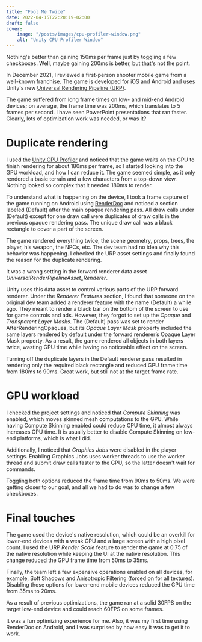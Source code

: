 ```yaml
---
title: "Fool Me Twice"
date: 2022-04-15T22:20:19+02:00
draft: false
cover:
    image: "/posts/images/cpu-profiler-window.png"
    alt: "Unity CPU Profiler Window"
---
```

 
Nothing's better than gaining 150ms per frame just by toggling a few checkboxes. Well, maybe gaining 200ms is better, but that's not the point.
 
In December 2021, I reviewed a first-person shooter mobile game from a well-known franchise. The game is developed for iOS and Android and uses Unity's new [Universal Rendering Pipeline (URP)](https://docs.unity3d.com/Packages/com.unity.render-pipelines.universal@12.1/manual/index.html).
 
The game suffered from long frame times on low- and mid-end Android devices; on average, the frame time was 200ms, which translates to 5 frames per second. I have seen PowerPoint presentations that ran faster. Clearly, lots of optimization work was needed, or was it?
 
# Duplicate rendering
 
I used the [Unity CPU Profiler](https://docs.unity.cn/2021.3/Documentation/Manual/ProfilerCPU.html) and noticed that the game waits on the GPU to finish rendering for about 180ms per frame, so I started looking into the GPU workload, and how I can reduce it. The game seemed simple, as it only rendered a basic terrain and a few characters from a top-down view. Nothing looked so complex that it needed 180ms to render.
 
To understand what is happening on the device, I took a frame capture of the game running on Android using [RenderDoc](https://renderdoc.org/) and noticed a section labeled (Default) after the main opaque rendering pass. All draw calls under (Default) except for one draw call were duplicates of draw calls in the previous opaque rendering pass. The unique draw call was a black rectangle to cover a part of the screen.
 
The game rendered everything twice, the scene geometry, props, trees, the player, his weapon, the NPCs, etc. The dev team had no idea why this behavior was happening. I checked the URP asset settings and finally found the reason for the duplicate rendering.
 
It was a wrong setting in the forward renderer data asset *UniversalRenderPipelineAsset_Renderer*.
 
Unity uses this data asset to control various parts of the URP forward renderer. Under the *Renderer Features* section, I found that someone on the original dev team added a renderer feature with the name (Default) a while ago. They meant to render a black bar on the bottom of the screen to use for game controls and ads. However, they forgot to set up the *Opaque* and *Transparent Layer Masks*. The (Default) pass was set to render AfterRenderingOpaques, but its *Opaque Layer Mask* property included the same layers rendered by default under the forward renderer’s Opaque Layer Mask property. As a result, the game rendered all objects in both layers twice, wasting GPU time while having no noticeable effect on the screen.
 
Turning off the duplicate layers in the Default renderer pass resulted in rendering only the required black rectangle and reduced GPU frame time from 180ms to 90ms. Great work, but still not at the target frame rate.
 
# GPU workload
 
I checked the project settings and noticed that *Compute Skinning* was enabled, which moves skinned mesh computations to the GPU. While having Compute Skinning enabled could reduce CPU time, it almost always increases GPU time. It is usually better to disable Compute Skinning on low-end platforms, which is what I did.
 
Additionally, I noticed that *Graphics Jobs* were disabled in the player settings. Enabling Graphics Jobs uses worker threads to use the worker thread and submit draw calls faster to the GPU, so the latter doesn't wait for commands.
 
Toggling both options reduced the frame time from 90ms to 50ms. We were getting closer to our goal, and all we had to do was to change a few checkboxes.
 
# Final touches
 
The game used the device's native resolution, which could be an overkill for lower-end devices with a weak GPU and a large screen with a high pixel count. I used the URP *Render Scale* feature to render the game at 0.75 of the native resolution while keeping the UI at the native resolution. This change reduced the GPU frame time from 50ms to 35ms.
 
Finally, the team left a few expensive operations enabled on all devices, for example, Soft Shadows and Anisotropic Filtering (forced on for all textures). Disabling those options for lower-end mobile devices reduced the GPU time from 35ms to 20ms.
 
As a result of previous optimizations, the game ran at a solid 30FPS on the target low-end device and could reach 60FPS on some frames.
 
It was a fun optimizing experience for me. Also, it was my first time using RenderDoc on Android, and I was surprised by how easy it was to get it to work.
